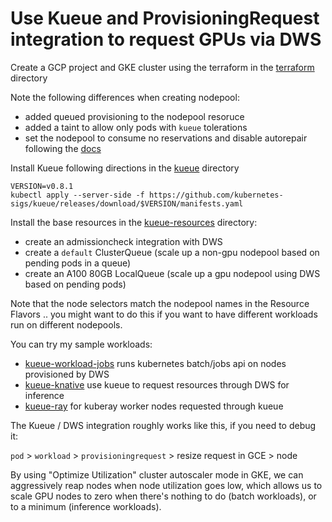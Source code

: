 # Use Kueue and ProvisioningRequest integration to request GPUs via DWS

Create a GCP project and GKE cluster using the terraform in the [terraform](./terraform) directory

Note the following differences when creating nodepool:
- added queued provisioning to the nodepool resoruce
- added a taint to allow only pods with `kueue` tolerations
- set the nodepool to consume no reservations and disable autorepair following the [docs](https://cloud.google.com/kubernetes-engine/docs/how-to/provisioningrequest#node-pools)

Install Kueue following directions in the [kueue](./kueue) directory

```
VERSION=v0.8.1
kubectl apply --server-side -f https://github.com/kubernetes-sigs/kueue/releases/download/$VERSION/manifests.yaml
```

Install the base resources in the [kueue-resources](./kueue-resources) directory:
- create an admissioncheck integration with DWS
- create a `default` ClusterQueue (scale up a non-gpu nodepool based on pending pods in a queue)
- create an A100 80GB LocalQueue (scale up a gpu nodepool using DWS based on pending pods)

Note that the node selectors match the nodepool names in the Resource Flavors .. you might want to do this if you want to have different workloads run on different nodepools.

You can try my sample workloads:
- [kueue-workload-jobs](./kueue-workload-jobs/) runs kubernetes batch/jobs api on nodes provisioned by DWS
- [kueue-knative](./kueue-knative) use kueue to request resources through DWS for inference
- [kueue-ray](./kueue-ray) for kuberay worker nodes requested through kueue


The Kueue / DWS integration roughly works like this, if you need to debug it:

`pod` > `workload` > `provisioningrequest` > resize request in GCE > node

By using "Optimize Utilization" cluster autoscaler mode in GKE, we can aggressively reap nodes when node utilization goes low, which allows us to scale GPU nodes to zero when there's nothing to do (batch workloads), or to a minimum (inference workloads).
